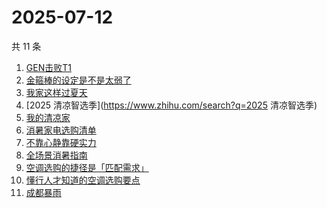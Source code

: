 # 2025-07-12

共 11 条

<!-- BEGIN -->
<!-- 最后更新时间 Sat Jul 12 2025 17:08:45 GMT+0800 (China Standard Time) -->

1. [GEN击败T1](https://www.zhihu.com/search?q=GEN击败T1)
1. [金箍棒的设定是不是太弱了](https://www.zhihu.com/search?q=金箍棒的设定是不是太弱了)
1. [我家这样过夏天](https://www.zhihu.com/search?q=我家这样过夏天)
1. [2025 清凉智选季](https://www.zhihu.com/search?q=2025 清凉智选季)
1. [我的清凉家](https://www.zhihu.com/search?q=我的清凉家)
1. [消暑家电选购清单](https://www.zhihu.com/search?q=消暑家电选购清单)
1. [不靠心静靠硬实力](https://www.zhihu.com/search?q=不靠心静靠硬实力)
1. [全场景消暑指南](https://www.zhihu.com/search?q=全场景消暑指南)
1. [空调选购的捷径是「匹配需求」](https://www.zhihu.com/search?q=空调选购的捷径是「匹配需求」)
1. [懂行人才知道的空调选购要点](https://www.zhihu.com/search?q=懂行人才知道的空调选购要点)
1. [成都暴雨](https://www.zhihu.com/search?q=成都暴雨)

<!-- END -->
